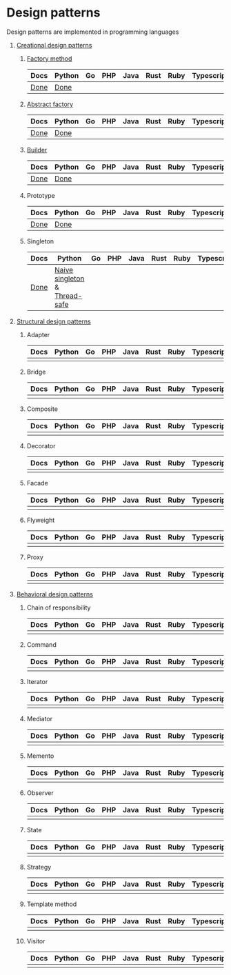# Design patterns

Design patterns are implemented in programming languages

1. [Creational design patterns](https://refactoring.guru/design-patterns/creational-patterns)
   
   1. [Factory method](./creational-patterns/factory_method/)
      
      | Docs                                                   | Python                                               | Go  | PHP | Java | Rust | Ruby | Typescript |
      | ------------------------------------------------------ | ---------------------------------------------------- | --- | --- | ---- | ---- | ---- | ---------- |
      | [Done](./creational-patterns/factory_method/README.md) | [Done](./creational-patterns/factory_method/main.py) |     |     |      |      |      |            |

   1. [Abstract factory](./creational-patterns/abstract_factory/)

      | Docs                                                     | Python                                                 | Go  | PHP | Java | Rust | Ruby | Typescript |
      | -------------------------------------------------------- | ------------------------------------------------------ | --- | --- | ---- | ---- | ---- | ---------- |
      | [Done](./creational-patterns/abstract_factory/README.md) | [Done](./creational-patterns/abstract_factory/main.py) |     |     |      |      |      |            |

   1. [Builder](./creational-patterns/builder/)
      
      | Docs                                            | Python                                        | Go  | PHP | Java | Rust | Ruby | Typescript |
      | ----------------------------------------------- | --------------------------------------------- | --- | --- | ---- | ---- | ---- | ---------- |
      | [Done](./creational-patterns/builder/README.md) | [Done](./creational-patterns/builder/main.py) |     |     |      |      |      |            |

   1. Prototype
      
      | Docs                                              | Python                                          | Go  | PHP | Java | Rust | Ruby | Typescript |
      | ------------------------------------------------- | ----------------------------------------------- | --- | --- | ---- | ---- | ---- | ---------- |
      | [Done](./creational-patterns/prototype/README.md) | [Done](./creational-patterns/prototype/main.py) |     |     |      |      |      |            |

   1. Singleton
      
      | Docs                                              | Python                                                                                                                      | Go  | PHP | Java | Rust | Ruby | Typescript |
      | ------------------------------------------------- | --------------------------------------------------------------------------------------------------------------------------- | --- | --- | ---- | ---- | ---- | ---------- |
      | [Done](./creational-patterns/singleton/README.md) | [Naive singleton](./creational-patterns/singleton/naive.py) & [Thread-safe](./creational-patterns/singleton/thread_safe.py) |     |     |      |      |      |            |

1. [Structural design patterns](https://refactoring.guru/design-patterns/structural-patterns)
   
   1. Adapter
      
      | Docs | Python | Go  | PHP | Java | Rust | Ruby | Typescript |
      | ---- | ------ | --- | --- | ---- | ---- | ---- | ---------- |
      |      |        |     |     |      |      |      |            |

   1. Bridge
      
      | Docs | Python | Go  | PHP | Java | Rust | Ruby | Typescript |
      | ---- | ------ | --- | --- | ---- | ---- | ---- | ---------- |
      |      |        |     |     |      |      |      |            |

   1. Composite
      
      | Docs | Python | Go  | PHP | Java | Rust | Ruby | Typescript |
      | ---- | ------ | --- | --- | ---- | ---- | ---- | ---------- |
      |      |        |     |     |      |      |      |            |

   1. Decorator
      
      | Docs | Python | Go  | PHP | Java | Rust | Ruby | Typescript |
      | ---- | ------ | --- | --- | ---- | ---- | ---- | ---------- |
      |      |        |     |     |      |      |      |            |

   1. Facade
      
      | Docs | Python | Go  | PHP | Java | Rust | Ruby | Typescript |
      | ---- | ------ | --- | --- | ---- | ---- | ---- | ---------- |
      |      |        |     |     |      |      |      |            |

   1. Flyweight
      
      | Docs | Python | Go  | PHP | Java | Rust | Ruby | Typescript |
      | ---- | ------ | --- | --- | ---- | ---- | ---- | ---------- |
      |      |        |     |     |      |      |      |            |

   1. Proxy
      
      | Docs | Python | Go  | PHP | Java | Rust | Ruby | Typescript |
      | ---- | ------ | --- | --- | ---- | ---- | ---- | ---------- |
      |      |        |     |     |      |      |      |            |

1. [Behavioral design patterns](https://refactoring.guru/design-patterns/behavioral-patterns)
   
   1. Chain of responsibility
      
      | Docs | Python | Go  | PHP | Java | Rust | Ruby | Typescript |
      | ---- | ------ | --- | --- | ---- | ---- | ---- | ---------- |
      |      |        |     |     |      |      |      |            |

   1. Command
      
      | Docs | Python | Go  | PHP | Java | Rust | Ruby | Typescript |
      | ---- | ------ | --- | --- | ---- | ---- | ---- | ---------- |
      |      |        |     |     |      |      |      |            |

   1. Iterator
      
      | Docs | Python | Go  | PHP | Java | Rust | Ruby | Typescript |
      | ---- | ------ | --- | --- | ---- | ---- | ---- | ---------- |
      |      |        |     |     |      |      |      |            |

   1. Mediator
      
      | Docs | Python | Go  | PHP | Java | Rust | Ruby | Typescript |
      | ---- | ------ | --- | --- | ---- | ---- | ---- | ---------- |
      |      |        |     |     |      |      |      |            |

   1. Memento
      
      | Docs | Python | Go  | PHP | Java | Rust | Ruby | Typescript |
      | ---- | ------ | --- | --- | ---- | ---- | ---- | ---------- |
      |      |        |     |     |      |      |      |            |

   1. Observer
      
      | Docs | Python | Go  | PHP | Java | Rust | Ruby | Typescript |
      | ---- | ------ | --- | --- | ---- | ---- | ---- | ---------- |
      |      |        |     |     |      |      |      |            |

   1. State
      
      | Docs | Python | Go  | PHP | Java | Rust | Ruby | Typescript |
      | ---- | ------ | --- | --- | ---- | ---- | ---- | ---------- |
      |      |        |     |     |      |      |      |            |

   1. Strategy
      
      | Docs | Python | Go  | PHP | Java | Rust | Ruby | Typescript |
      | ---- | ------ | --- | --- | ---- | ---- | ---- | ---------- |
      |      |        |     |     |      |      |      |            |

   1. Template method
      
      | Docs | Python | Go  | PHP | Java | Rust | Ruby | Typescript |
      | ---- | ------ | --- | --- | ---- | ---- | ---- | ---------- |
      |      |        |     |     |      |      |      |            |

   1. Visitor

      | Docs | Python | Go  | PHP | Java | Rust | Ruby | Typescript |
      | ---- | ------ | --- | --- | ---- | ---- | ---- | ---------- |
      |      |        |     |     |      |      |      |            |

